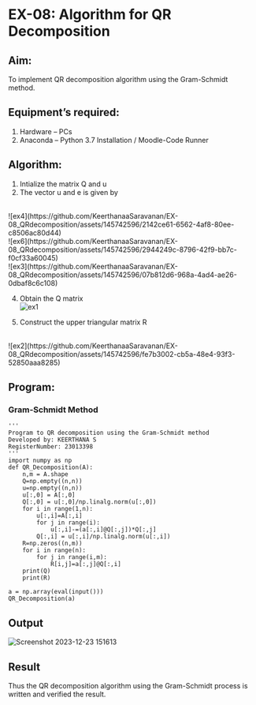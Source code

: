 # EX-08: Algorithm for QR Decomposition
## Aim:
To implement QR decomposition algorithm using the Gram-Schmidt method.
## Equipment’s required:
1.	Hardware – PCs
2.	Anaconda – Python 3.7 Installation / Moodle-Code Runner
## Algorithm:
1.	Intialize the matrix Q and u
2.	The vector u and e is given by
   <br>
   ![ex4](https://github.com/KeerthanaaSaravanan/EX-08_QRdecomposition/assets/145742596/2142ce61-6562-4af8-80ee-c8506ac80d44)
   <br>
    ![ex6](https://github.com/KeerthanaaSaravanan/EX-08_QRdecomposition/assets/145742596/2944249c-8796-42f9-bb7c-f0cf33a60045)
    <br>
    ![ex3](https://github.com/KeerthanaaSaravanan/EX-08_QRdecomposition/assets/145742596/07b812d6-968a-4ad4-ae26-0dbaf8c6c108)

4.	Obtain the Q matrix   
    ![ex1](https://github.com/KeerthanaaSaravanan/EX-08_QRdecomposition/assets/145742596/56c3718f-d0e9-480b-bc5a-1f12005edd0e)

5.	Construct the upper triangular matrix R
   <br>
    ![ex2](https://github.com/KeerthanaaSaravanan/EX-08_QRdecomposition/assets/145742596/fe7b3002-cb5a-48e4-93f3-52850aaa8285)


## Program:
### Gram-Schmidt Method
```
'''
Program to QR decomposition using the Gram-Schmidt method
Developed by: KEERTHANA S
RegisterNumber: 23013398
'''
import numpy as np
def QR_Decomposition(A):
    n,m = A.shape
    Q=np.empty((n,n))
    u=np.empty((n,n))
    u[:,0] = A[:,0]
    Q[:,0] = u[:,0]/np.linalg.norm(u[:,0])
    for i in range(1,n):
        u[:,i]=A[:,i]
        for j in range(i):
            u[:,i]-=(a[:,i]@Q[:,j])*Q[:,j]
        Q[:,i] = u[:,i]/np.linalg.norm(u[:,i])
    R=np.zeros((n,m))
    for i in range(n):
        for j in range(i,m):
            R[i,j]=a[:,j]@Q[:,i]
    print(Q)        
    print(R)
    
a = np.array(eval(input()))
QR_Decomposition(a)

```

## Output
![Screenshot 2023-12-23 151613](https://github.com/KeerthanaaSaravanan/EX-08_QRdecomposition/assets/145742596/619d6e93-06d0-4a1c-8989-adf0e15e16fe)

## Result
Thus the QR decomposition algorithm using the Gram-Schmidt process is written and verified the result.
